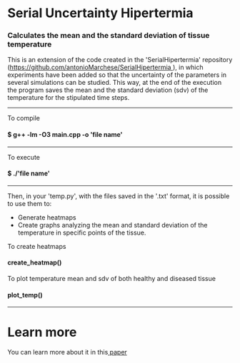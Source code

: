 <h1>Serial Uncertainty Hipertermia</h1>

<h3>Calculates the mean and the standard deviation of tissue temperature</h3>

<p> This is an extension of the code created in the 'SerialHipertermia' repository (<a href="https://github.com/antonioMarchese/SerialHipertermia">https://github.com/antonioMarchese/SerialHipertermia </a>), in which experiments have been added so that the uncertainty of the parameters in several simulations can be studied. This way, at the end of the execution the program saves the mean and the standard deviation (sdv) of the temperature for the stipulated time steps. </p> 

-----------------------------------------------------------------------------------------------------------------------------------------------------------

<p>To compile</p>
<h4> $ g++ -lm -O3 main.cpp -o 'file name'</h4> 
<hr />

<p>To execute</p>
<h4> $ ./'file name'</h4>
<hr />

<p>Then, in your 'temp.py', with the files saved in the '.txt' format, it is possible to use them to: </p>
<ul>
   <li>Generate heatmaps</li>
   <li>Create graphs analyzing the mean and standard deviation of the temperature in specific points of the tissue.</li>
</ul>
<p>To create heatmaps</p>
<h4>create_heatmap()</h4>
<p>To plot temperature mean and sdv of both healthy and diseased tissue</p>
<h4>plot_temp()</h4>

-----------------------------------------------------------------------------------------------------------------------------------------------------------

<h1>Learn more</h1>
<p>You can learn more about it in this<a href="https://www.sciencedirect.com/science/article/pii/S0377042715001247"> paper</a></p>
   
